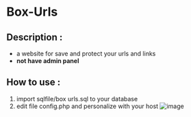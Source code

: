 # Box-Urls
## Description :
- a website for save and protect your urls and links 
- **not have admin panel**

## How to use :
1. import sqlfile/box urls.sql to your database
2. edit file config.php and personalize with your host
![image](https://user-images.githubusercontent.com/67632452/127019628-66b9fb65-6e19-48ac-8c00-b2533510a89a.png)
